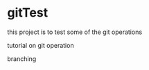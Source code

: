 # gitTest
this project is to test some of the git operations



tutorial on git operation 

branching 
